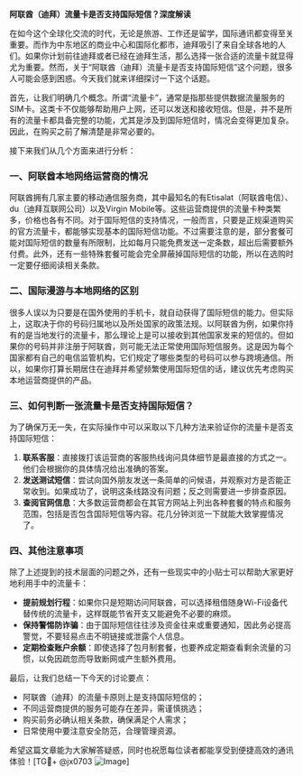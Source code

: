 **阿联酋（迪拜）流量卡是否支持国际短信？深度解读**

在如今这个全球化交流的时代，无论是旅游、工作还是留学，国际通讯都变得至关重要。而作为中东地区的商业中心和国际化都市，迪拜吸引了来自全球各地的人们。如果你计划前往迪拜或者已经在迪拜生活，那么选择一张合适的流量卡就显得尤为重要。然而，关于“阿联酋（迪拜）流量卡是否支持国际短信”这个问题，很多人可能会感到困惑。今天我们就来详细探讨一下这个话题。

首先，让我们明确几个概念。所谓“流量卡”，通常是指那些提供数据流量服务的SIM卡。这类卡不仅能够帮助用户上网，还可以发送和接收短信。但是，并不是所有的流量卡都具备完整的功能，尤其是涉及到国际短信时，情况会变得更加复杂。因此，在购买之前了解清楚是非常必要的。

接下来我们从几个方面来进行分析：

### 一、阿联酋本地网络运营商的情况

阿联酋拥有几家主要的移动通信服务商，其中最知名的有Etisalat（阿联酋电信）、du（迪拜互联网公司）以及Virgin Mobile等。这些运营商提供的流量卡种类繁多，价格也各有不同。对于国际短信的支持情况，一般而言，只要是正规渠道购买的官方流量卡，都能够实现基本的国际短信功能。不过需要注意的是，部分套餐可能对国际短信的数量有所限制，比如每月只能免费发送一定条数，超出后需要额外付费。此外，还有一些特殊套餐可能会完全屏蔽掉国际短信的功能，所以在选购时一定要仔细阅读相关条款。

### 二、国际漫游与本地网络的区别

很多人误以为只要是在国外使用的手机卡，就自动获得了国际短信的能力。但实际上，这取决于你的号码归属地以及所处国家的政策法规。以阿联酋为例，如果你持有的是当地发行的流量卡，那么理论上是可以接收到其他国家发来的短信的。但如果你的号码并非注册于阿联酋，则可能无法正常使用国际短信服务。这是因为每个国家都有自己的电信监管机构，它们规定了哪些类型的号码可以参与跨境通信。所以，如果你打算长期居住在迪拜并希望频繁使用国际短信的话，建议优先考虑购买本地运营商提供的产品。

### 三、如何判断一张流量卡是否支持国际短信？

为了确保万无一失，在实际操作中可以采取以下几种方法来验证你的流量卡是否支持国际短信：
1. **联系客服**：直接拨打该运营商的客服热线询问具体细节是最直接的方式之一。他们会根据你的具体情况给出准确的答案。
2. **发送测试短信**：尝试向国外朋友发送一条简单的问候语，并观察对方是否能正常收到。如果成功了，说明这条线路没有问题；反之则需要进一步排查原因。
3. **查阅官网信息**：大多数运营商都会在其官方网站上列出各种套餐的特点和服务范围，包括是否包含国际短信等内容。花几分钟浏览一下就能大致掌握情况了。

### 四、其他注意事项

除了上述提到的技术层面的问题之外，还有一些现实中的小贴士可以帮助大家更好地利用手中的流量卡：
- **提前规划行程**：如果你只是短期访问阿联酋，可以选择租借随身Wi-Fi设备代替传统的流量卡，这样既能节省开支又能避免不必要的麻烦。
- **保持警惕防诈骗**：由于国际短信往往涉及资金往来或重要通知，因此务必提高警觉，不要轻易点击不明链接或泄露个人信息。
- **定期检查账户余额**：即使选择了包月制套餐，也要养成定期查看剩余流量的习惯，以免因疏忽而导致断网或产生额外费用。

最后，让我们总结一下今天的讨论要点：
- 阿联酋（迪拜）的流量卡原则上是支持国际短信的；
- 不同运营商提供的服务可能存在差异，需谨慎挑选；
- 购买前务必确认相关条款，确保满足个人需求；
- 日常使用中要注意安全防范，合理管理资源。

希望这篇文章能为大家解答疑惑，同时也祝愿每位读者都能享受到便捷高效的通讯体验！[TG💪+ @jx0703 ![Image](https://github.com/user-attachments/assets/dbca1d08-cadb-493c-b0ec-ad6f7a83f270)]